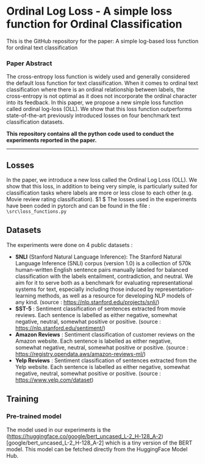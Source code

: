 # Ordinal Log Loss - A simple loss function for Ordinal Classification

This is the GitHub repository for the paper: 
A simple log-based loss function for ordinal text classification

### Paper Abstract
The cross-entropy loss function is widely used and generally considered the default loss function for text classification. When it comes to ordinal text classification where there is an ordinal relationship between labels, the cross-entropy is not optimal as it does not incorporate the ordinal character into its feedback. In this paper, we propose a new simple loss function called ordinal log-loss (OLL). We show that this loss function outperforms state-of-the-art previously introduced losses on four benchmark text classification datasets. 


**This repository contains all the python code used to conduct the experiments reported in the paper.**

---
## Losses

In the paper, we introduce a new loss called the Ordinal Log Loss (OLL). We show that this loss, in addition to being very simple, is particularly suited for classification tasks where labels are more or less close to each other (e.g. Movie review rating classification). $1 $
The losses used in the experiments have been coded in pytorch and can be found in the file : `\src\loss_functions.py`

## Datasets 

The experiments were done on 4 public datasets : 
* **SNLI** (Stanford Natural Language Inference): The Stanford Natural Language Inference (SNLI) corpus (version 1.0) is a collection of 570k human-written English sentence pairs manually labeled for balanced classification with the labels entailment, contradiction, and neutral. We aim for it to serve both as a benchmark for evaluating representational systems for text, especially including those induced by representation-learning methods, as well as a resource for developing NLP models of any kind. (source : https://nlp.stanford.edu/projects/snli/)
* **SST-5** : Sentiment classification of sentences extracted from movie reviews. Each sentence is labelled as either negative, somewhat negative, neutral, somewhat positive or positive.  (source : https://nlp.stanford.edu/sentiment/)
* **Amazon Reviews** : Sentiment classification of customer reviews on the Amazon website. Each sentence is labelled as either negative, somewhat negative, neutral, somewhat positive or positive.  (source : https://registry.opendata.aws/amazon-reviews-ml/)
* **Yelp Reviews** : Sentiment classification of sentences extracted from the Yelp website. Each sentence is labelled as either negative, somewhat negative, neutral, somewhat positive or positive.  (source : https://www.yelp.com/dataset)


## Training

### Pre-trained model
The model used in our experiments is the (https://huggingface.co/google/bert_uncased_L-2_H-128_A-2)[google/bert_uncased_L-2_H-128_A-2] which is a tiny version of the BERT model. This model can be fetched directly from the HuggingFace Model Hub.



